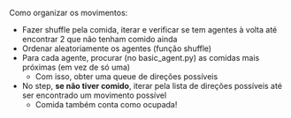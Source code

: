 Como organizar os movimentos:
- Fazer shuffle pela comida, iterar e verificar se tem agentes à volta até encontrar 2 que não tenham comido ainda
- Ordenar aleatoriamente os agentes (função shuffle)
- Para cada agente, procurar (no basic_agent.py) as comidas mais próximas (em vez de só uma)
    - Com isso, obter uma queue de direções possíveis
- No step, **se não tiver comido**, iterar pela lista de direções possíveis até ser encontrado um movimento possível
    - Comida também conta como ocupada!